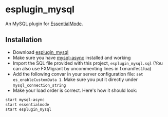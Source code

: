# esplugin_mysql

An MySQL plugin for [EssentialMode](https://github.com/kanersps/essentialmode).

## Installation

- Download [esplugin_mysql](https://github.com/kanersps/esplugin_mysql/archive/master.zip)
- Make sure you have [mysql-async](https://github.com/brouznouf/fivem-mysql-async) installed and working
- Import the SQL file provided with this project, `esplugin_mysql.sql` (You can also use FXMigrant by uncommenting lines in fxmanifest.lua)
- Add the following convar in your server configuration file: `set es_enableCustomData 1`. Make sure you put it directly under `mysql_connection_string`
- Make your load order is correct. Here's how it should look:

```bash
start mysql-async
start essentialmode
start esplugin_mysql
```
